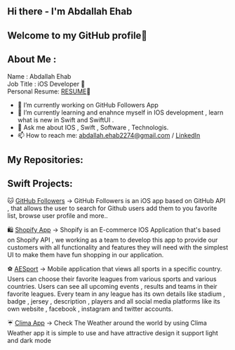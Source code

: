## Hi there - I'm Abdallah Ehab 
## Welcome to my GitHub profile👋


## About Me :

   Name : Abdallah Ehab        
   Job Title : iOS Developer 📱     
    Personal Resume: [RESUME](https://drive.google.com/file/d/1Yp2pIyi5h-7xkvWkAj36K_6dX5JSaVqS/view)📄


- 🔭 I’m currently working on GitHub Followers App
- 🌱 I’m currently learning and enahnce myself in IOS development , learn what is new in Swift and  SwiftUI .
- 💬 Ask me about IOS , Swift , Software , Technologis.
- 📫 How to reach me: abdallah.ehab2274@gmail.com / [LinkedIn](https://www.linkedin.com/in/abdallah-ehab-505652217/)

## My Repositories:

## Swift Projects:

🐱 [GitHub Followers](https://github.com/AbdallahEhab00/GitHubFollowers) -> GitHub Followers is an iOS app based on GitHub API , that allows the user to search for Github users add them to you favorite list, browse user profile and more..

🛍 [Shopify App](https://github.com/AbdallahEhab00/ShopifyApp) -> Shopify is an E-commerce IOS Application that's based on Shopify API , we working as a team to develop this app to provide our customers with all functionality and features they will need with the simplest UI to make them have fun shopping in our application.

⚽️ [AESport](https://github.com/AbdallahEhab00/AESport) -> Mobile application that views all sports in a specific country. Users can choose their favorite leagues from various sports and various countries. Users can see all upcoming events , results and teams in their favorite leagues. Every team in any league has its own details like stadium , badge , jersey , description , players and all social media platforms like its own website , facebook , instagram and twitter accounts.

☔️ [Clima App](https://github.com/AbdallahEhab00/Clima) -> Check The Weather around the world by using Clima Weather app it is simple to use and have attractive design it support light and dark mode 



